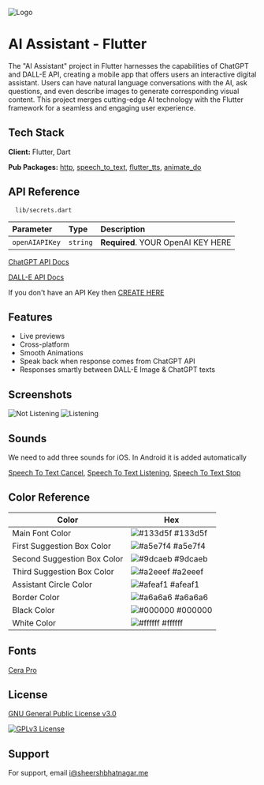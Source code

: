 
![Logo](https://github.com/SheershBhatnagar/AI-Assistant---Flutter/blob/master/assets/images/virtualAssistant.png)


# AI Assistant - Flutter

The "AI Assistant" project in Flutter harnesses the capabilities of ChatGPT and DALL-E API, creating a mobile app that offers users an interactive digital assistant. Users can have natural language conversations with the AI, ask questions, and even describe images to generate corresponding visual content. This project merges cutting-edge AI technology with the Flutter framework for a seamless and engaging user experience.


## Tech Stack

**Client:** Flutter, Dart

**Pub Packages:** [http](https://pub.dev/packages/http), [speech_to_text](https://pub.dev/packages/speech_to_text), [flutter_tts](https://pub.dev/packages/flutter_tts), [animate_do](https://pub.dev/packages/animate_do)
## API Reference

```http
  lib/secrets.dart
```

| Parameter | Type     | Description                |
| :-------- | :------- | :------------------------- |
| `openAIAPIKey` | `string` | **Required**. YOUR OpenAI KEY HERE |

[ChatGPT API Docs](https://platform.openai.com/docs/api-reference/chat)

[DALL-E API Docs](https://platform.openai.com/docs/api-reference/images)

If you don't have an API Key then [CREATE HERE](https://platform.openai.com/account/api-keys)

## Features

- Live previews
- Cross-platform
- Smooth Animations
- Speak back when response comes from ChatGPT API
- Responses smartly between DALL-E Image & ChatGPT texts
## Screenshots

![Not Listening](https://github.com/SheershBhatnagar/AI-Assistant---Flutter/blob/master/screenshots/not_listening.jpg)
![Listening](https://github.com/SheershBhatnagar/AI-Assistant---Flutter/blob/master/screenshots/listening.jpg)

## Sounds

We need to add three sounds for iOS. In Android it is added automatically

[Speech To Text Cancel](https://github.com/SheershBhatnagar/AI-Assistant---Flutter/blob/master/assets/sounds/speech_to_text_cancel.m4r), [Speech To Text Listening](https://github.com/SheershBhatnagar/AI-Assistant---Flutter/blob/master/assets/sounds/speech_to_text_listening.m4r), [Speech To Text Stop](https://github.com/SheershBhatnagar/AI-Assistant---Flutter/blob/master/assets/sounds/speech_to_text_stop.m4r)
## Color Reference

| Color             | Hex                                                                |
| ----------------- | ------------------------------------------------------------------ |
| Main Font Color | ![#133d5f](https://via.placeholder.com/10/133d5f?text=+) #133d5f |
| First Suggestion Box Color | ![#a5e7f4](https://via.placeholder.com/10/a5e7f4?text=+) #a5e7f4 |
| Second Suggestion Box Color | ![#9dcaeb](https://via.placeholder.com/10/9dcaeb?text=+) #9dcaeb |
| Third Suggestion Box Color | ![#a2eeef](https://via.placeholder.com/10/a2eeef?text=+) #a2eeef |
| Assistant Circle Color | ![#afeaf1](https://via.placeholder.com/10/afeaf1?text=+) #afeaf1 |
| Border Color | ![#a6a6a6](https://via.placeholder.com/10/a6a6a6?text=+) #a6a6a6 |
| Black Color | ![#000000](https://via.placeholder.com/10/000000?text=+) #000000 |
| White Color | ![#ffffff](https://via.placeholder.com/10/ffffff?text=+) #ffffff |


## Fonts

[Cera Pro](https://github.com/SheershBhatnagar/AI-Assistant---Flutter/tree/master/assets/fonts)
## License

[GNU General Public License v3.0](https://github.com/SheershBhatnagar/AI-Assistant---Flutter/blob/master/LICENSE)

[![GPLv3 License](https://img.shields.io/badge/License-GPL%20v3-yellow.svg)](https://opensource.org/license/gpl-3-0/)


## Support

For support, email i@sheershbhatnagar.me

